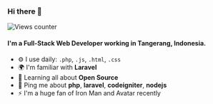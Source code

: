 ### Hi there 👋

![Views counter](https://visitor-badge.glitch.me/badge?page_id=adistwn.visitor-badge)

#### I'm a Full-Stack Web Developer working in Tangerang, Indonesia.

- ⚙️ I use daily: `.php`, `.js`, `.html`, `.css`
- 🌍 I'm familiar with **Laravel**
- 🌱 Learning all about **Open Source**
- 💬 Ping me about **php**, **laravel**, **codeigniter**, **nodejs**
- ⚡️ I'm a huge fan of Iron Man and Avatar recently
